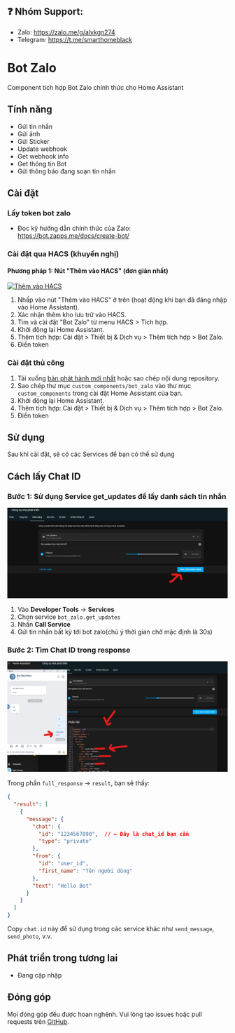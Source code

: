 ## ❓ Nhóm Support:
- Zalo: https://zalo.me/g/alvkgn274
- Telegram: https://t.me/smarthomeblack

# Bot Zalo

Component tích hợp Bot Zalo chính thức cho Home Assistant

## Tính năng

- Gửi tin nhắn
- Gửi ảnh
- Gửi Sticker
- Update webhook
- Get webhook info
- Get thông tin Bot
- Gửi thông báo đang soạn tin nhắn
## Cài đặt
### Lấy token bot zalo

- Đọc kỹ hướng dẫn chính thức của Zalo: https://bot.zapps.me/docs/create-bot/
### Cài đặt qua HACS (khuyến nghị)

#### Phương pháp 1: Nút "Thêm vào HACS" (đơn giản nhất)

[![Thêm vào HACS](https://my.home-assistant.io/badges/hacs_repository.svg)](https://my.home-assistant.io/redirect/hacs_repository/?owner=smarthomeblack&repository=bot_zalo&category=integration)

1. Nhấp vào nút "Thêm vào HACS" ở trên (hoạt động khi bạn đã đăng nhập vào Home Assistant).
2. Xác nhận thêm kho lưu trữ vào HACS.
3. Tìm và cài đặt "Bot Zalo" từ menu HACS > Tích hợp.
4. Khởi động lại Home Assistant.
5. Thêm tích hợp: Cài đặt > Thiết bị & Dịch vụ > Thêm tích hợp > Bot Zalo.
6. Điền token


### Cài đặt thủ công

1. Tải xuống [bản phát hành mới nhất](https://github.com/smarthomeblack/bot_zalo/releases) hoặc sao chép nội dung repository.
2. Sao chép thư mục `custom_components/bot_zalo` vào thư mục `custom_components` trong cài đặt Home Assistant của bạn.
3. Khởi động lại Home Assistant.
4. Thêm tích hợp: Cài đặt > Thiết bị & Dịch vụ > Thêm tích hợp > Bot Zalo.
5. Điền token

## Sử dụng

Sau khi cài đặt, sẽ có các Services để bạn có thể sử dụng

## Cách lấy Chat ID

### Bước 1: Sử dụng Service get_updates để lấy danh sách tin nhắn

![Bước 1: Gọi service get_updates](img/1.png)

1. Vào **Developer Tools** → **Services**
2. Chọn service `bot_zalo.get_updates`
3. Nhấn **Call Service**
4. Gửi tin nhắn bất kỳ tới bot zalo(chú ý thời gian chờ mặc định là 30s)

### Bước 2: Tìm Chat ID trong response

![Bước 2: Tìm chat_id trong response](img/2.png)

Trong phần `full_response` → `result`, bạn sẽ thấy:
```json
{
  "result": [
    {
      "message": {
        "chat": {
          "id": "1234567890",  // ← Đây là chat_id bạn cần
          "type": "private"
        },
        "from": {
          "id": "user_id",
          "first_name": "Tên người dùng"
        },
        "text": "Hello Bot"
      }
    }
  ]
}
```

Copy `chat.id` này để sử dụng trong các service khác như `send_message`, `send_photo`, v.v.


## Phát triển trong tương lai

- Đang cập nhập

## Đóng góp

Mọi đóng góp đều được hoan nghênh. Vui lòng tạo issues hoặc pull requests trên [GitHub](https://github.com/smarthomeblack/bot_zalo).